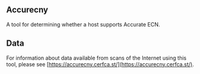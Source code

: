 ## Accurecny

A tool for determining whether a host supports Accurate ECN.

## Data

For information about data available from scans of the Internet
using this tool, please see [https://accurecny.cerfca.st/](https://accurecny.cerfca.st/).
